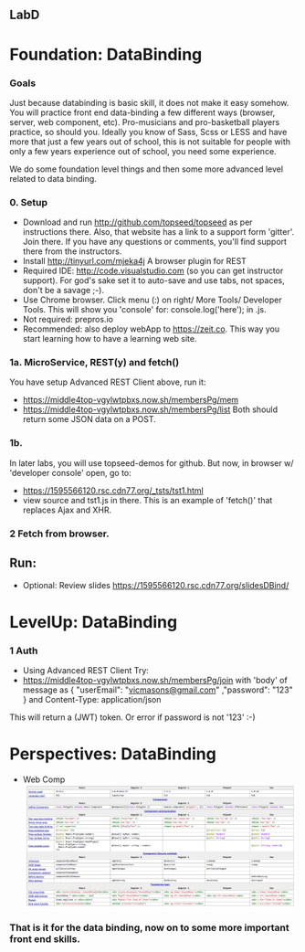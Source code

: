 ## LabD
# Foundation: DataBinding

### Goals
Just because databinding is basic skill, it does not make it easy somehow. You will practice front end data-binding a few different ways (browser, server, web component, etc). Pro-musicians and pro-basketball players practice, so should you. Ideally you know of Sass, Scss or LESS and have more that just a few years out of school, this is not suitable for people with only a few years experience out of school, you need some experience.

We do some foundation level things and then some more advanced level related to data binding. 

### 0. Setup
- Download and run <http://github.com/topseed/topseed> as per instructions there. Also, that website has a link to a support form 'gitter'. Join there. If you have any questions or comments, you'll find support there from the instructors.
- Install  <http://tinyurl.com/mjeka4j> A browser plugin for REST
- Required IDE: <http://code.visualstudio.com> (so you can get instructor support). For god's sake set it to auto-save and use tabs, not spaces, don't be a savage ;-).
- Use Chrome browser. Click menu (:) on right/ More Tools/ Developer Tools. This will show you 'console' for: console.log('here'); in .js.
- Not required: prepros.io
- Recommended: also deploy webApp to <https://zeit.co>. This way you start learning how to have a learning web site.

### 1a. MicroService, REST(y) and fetch()
You have setup Advanced REST Client above, run it:
- https://middle4top-vgylwtpbxs.now.sh/membersPg/mem
- https://middle4top-vgylwtpbxs.now.sh/membersPg/list
Both should return some JSON data on a POST.

### 1b.
In later labs, you will use topseed-demos for github. But now, in browser w/ 'developer console' open, go to:
- https://1595566120.rsc.cdn77.org/_tsts/tst1.html
- view source and tst1.js in there.
This is an example of 'fetch()' that replaces Ajax and XHR.

### 2 Fetch from browser.
Run:
- 

- Optional: Review slides https://1595566120.rsc.cdn77.org/slidesDBind/


# LevelUp: DataBinding

### 1 Auth
- Using Advanced REST Client 
 Try:
- https://middle4top-vgylwtpbxs.now.sh/membersPg/join
with 'body' of message as 
{
	"userEmail": "vicmasons@gmail.com"
	,"password": "123"
}
and Content-Type: application/json

This will return a (JWT) token. Or error if password is not '123' :-)


# Perspectives: DataBinding

- Web Comp
![](poly.png)


### That is it for the data binding, now on to some more important front end skills. 



